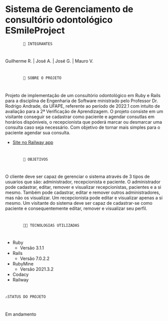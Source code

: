 # Sistema de Gerenciamento de consultório odontológico ESmileProject

           	🤵 INTEGRANTES
#
Guilherme R.  |  José A.  |  José G.  |  Mauro V.
#
	        📕 SOBRE O PROJETO
#
Projeto de implementação de um consultório odontológico em Ruby e Rails para a disciplina de Engenharia de Software ministrado pelo Professor Dr. Rodrigo Andrade, da UFAPE, referente ao período de 2022.1 com intuito de avaliação para a 2ª Verificação de Aprendizagem. O projeto consiste em um visitante conseguir se cadastrar como paciente e agendar consutlas em horários dispóniveis, o recepcionista que poderá marcar ou desmarcar uma consulta caso seja necessário. Com objetivo de tornar mais simples para o paciente agendar sua consulta.
* [Site no Railway app](https://esmileproject-production.up.railway.app)
#
	        📌 OBJETIVOS
#
O cliente deve ser capaz de gerenciar o sistema através de 3 tipos de usuarios que são: administrador, recepcionista e paciente. O administrador pode cadastrar, editar, remover e visualizar recepcionistas, pacientes e a si mesmo. Também pode cadastrar, editar e remover outros administradores, mas não os visualizar. Um recepcionista pode editar e visualizar apenas a si mesmo. Um visitante do sistema deve ser capaz de cadastrar-se como paciente e consequentemente editar, remover e visualizar seu perfil.
#
	        👩‍💻 TECNOLOGIAS UTILIZADAS
#
* Ruby
    * Versão 3.1.1
* Rails
    * Versão 7.0.2.2
* RubyMine
    * Versão 2021.3.2
* Codacy
* Railway
#
    ⚠️STATUS DO PROJETO
#
Em andamento